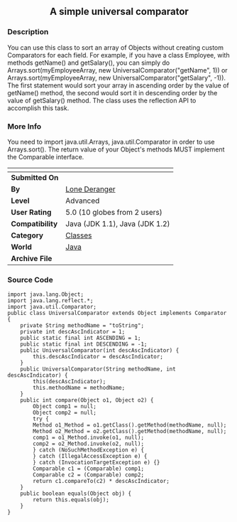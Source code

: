﻿<div align="center">

## A simple universal comparator


</div>

### Description

You can use this class to sort an array of Objects without creating custom Comparators for each field. For example, if you have a class Employee, with methods getName() and getSalary(), you can simply do Arrays.sort(myEmployeeArray, new UniversalComparator("getName", 1)) or Arrays.sort(myEmployeeArray, new UniversalComparator("getSalary", -1)). The first statement would sort your array in ascending order by the value of getName() method, the second would sort it in descending order by the value of getSalary() method. The class uses the reflection API to accomplish this task.
 
### More Info
 
You need to import java.util.Arrays, java.util.Comparator in order to use Arrays.sort(). The return value of your Object's methods MUST implement the Comparable interface.


<span>             |<span>
---                |---
**Submitted On**   |
**By**             |[Lone Deranger](https://github.com/Planet-Source-Code/PSCIndex/blob/master/ByAuthor/lone-deranger.md)
**Level**          |Advanced
**User Rating**    |5.0 (10 globes from 2 users)
**Compatibility**  |Java \(JDK 1\.1\), Java \(JDK 1\.2\)
**Category**       |[Classes](https://github.com/Planet-Source-Code/PSCIndex/blob/master/ByCategory/classes__2-83.md)
**World**          |[Java](https://github.com/Planet-Source-Code/PSCIndex/blob/master/ByWorld/java.md)
**Archive File**   |[](https://github.com/Planet-Source-Code/lone-deranger-a-simple-universal-comparator__2-3308/archive/master.zip)





### Source Code

```
import java.lang.Object;
import java.lang.reflect.*;
import java.util.Comparator;
public class UniversalComparator extends Object implements Comparator {
	private String methodName = "toString";
	private int descAscIndicator = 1;
	public static final int ASCENDING = 1;
	public static final int DESCENDING = -1;
	public UniversalComparator(int descAscIndicator) {
		this.descAscIndicator = descAscIndicator;
	}
	public UniversalComparator(String methodName, int descAscIndicator) {
		this(descAscIndicator);
		this.methodName = methodName;
	}
	public int compare(Object o1, Object o2) {
		Object comp1 = null;
		Object comp2 = null;
		try {
		Method o1_Method = o1.getClass().getMethod(methodName, null);
		Method o2_Method = o2.getClass().getMethod(methodName, null);
		comp1 = o1_Method.invoke(o1, null);
		comp2 = o2_Method.invoke(o2, null);
		} catch (NoSuchMethodException e) {
		} catch (IllegalAccessException e) {
		} catch (InvocationTargetException e) {}
		Comparable c1 = (Comparable) comp1;
		Comparable c2 = (Comparable) comp2;
		return c1.compareTo(c2) * descAscIndicator;
	}
	public boolean equals(Object obj) {
		return this.equals(obj);
	}
}
```

